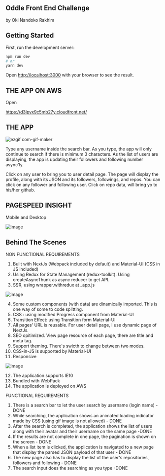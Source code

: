 ## Oddle Front End Challenge 
by Oki Nandoko Rakhim




## Getting Started

First, run the development server:

```bash
npm run dev
# or
yarn dev
```

Open [http://localhost:3000](http://localhost:3000) with your browser to see the result.


## THE APP ON AWS

Open

https://d3lpvx9c5mb27y.cloudfront.net/

## THE APP

![ezgif com-gif-maker](https://user-images.githubusercontent.com/5979589/112435264-16518d00-8d77-11eb-9084-59675a908563.gif)

Type any username inside the search bar. As you type, the app will only continue to search if there is minimum 3 characters.
As the list of users are displaying, the app is updating their followers and following number async'ly. 

Click on any user to bring you to user detail page. The page will display the profile, along with its JSON and its followers, followings, and repos.
You can click on any follower and following user. Click on repo data, will bring yo to his/her github.



## PAGESPEED INSIGHT

Mobile and Desktop

![image](https://user-images.githubusercontent.com/5979589/112432081-f029ee00-8d72-11eb-9c00-2e5c9807e3a1.png)



## Behind The Scenes
NON FUNCTIONAL REQUIREMENTS
1. Built with NextJs (Webpack included by default) and Material-UI (CSS in JS included)
2. Using Redux for State Management (redux-toolkit). Using createAsyncThunk as async reducer to get API.
3. SSR, using wrapper.withredux at _app.js

![image](https://user-images.githubusercontent.com/5979589/112420717-42154880-8d60-11eb-92d7-2424c2674daf.png)

4. Some custom components (with data) are dinamically imported. This is one way of some to code splitting.
5. CSS : using modified Progress component from Material-UI
6. Transition Effect: using Transition form Material-UI
7. All pages' URL is reusable. For user detail page, I use dynamic page of NextJs.
8. SEO opitimized. View page resource of each page, there are title and meta tag.
9. Support theming. There's swicth to change between two modes.
10. CSS-in-JS is supported by Material-UI
11. Responsive

![image](https://user-images.githubusercontent.com/5979589/112423088-96222c00-8d64-11eb-959a-8f52a3d00992.png)


12. The application supports IE10
13. Bundled with WebPack
14. The application is deployed on AWS

FUNCTIONAL REQUIREMENTS
1. There is a search bar to let the user search by username (login name) - DONE
2. While searching, the application shows an animated loading indicator made by CSS (using gif image is not allowed) - DONE
3. After the search is completed, the application shows the list of users along with their avatar and their username on the same page -DONE
4. If the results are not complete in one page, the pagination is shown on the screen - DONE
5. When a list item is clicked, the application is navigated to a new page that display the parsed JSON payload of that user - DONE
6. The new page also has to display the list of the user's repositories, followers and following - DONE
7. The search input does the searching as you type -DONE



